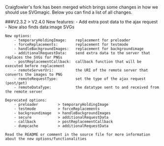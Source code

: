 Craigfowler's fork has been merged which brings some changes in how we should use SVGmagic. Below you can find a list of all changes.

###V2.3.2 > V2.4.0
    New features: 
        - Add extra post data to the ajax request
        - Now also finds data:image SVGs
        
    New options:
        - temporaryHoldingImage:    replacement for preloader
        - forceReplacements:        replacement for testmode
        - handleBackgroundImages:   replacement for backgroundimage
        - additionalRequestData:    send extra data to the server that replaces the SVGs for PNGs
        - postReplacementCallback:  callback function that will be executed before replacement
        - remoteServerUri:          the URI of the remote server that converts the images to PNG
        - remoteRequestType:        set the type of the ajax request (post/get)
        - remoteDataType:           the datatype sent to and received from the remote server
        
    Deprecated options:
        - preloader         > temporaryHoldingImage
        - testmode          > forceReplacements
        - backgroundimage   > handleBackgroundImages
        - secure            > additionalRequestData
        - callback          > postReplacementCallback
        - dumpcache         > additionalRequestData
        
    Read the README or comment in the source file for more information about the new options/functionalities